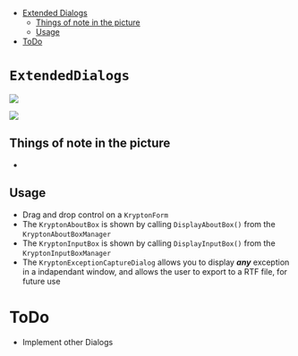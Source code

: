 ﻿<!-- Start Document Outline -->

* [Extended Dialogs](#ExtendedControls)
	* [Things of note in the picture](#things-of-note-in-the-picture)
	* [Usage](#usage)
* [ToDo](#todo)

<!-- End Document Outline -->

# `ExtendedDialogs`
![](Dialogs.gif)

![](ExceptionCapture.gif)

## Things of note in the picture
- 

## Usage
- Drag and drop control on a `KryptonForm`
- The `KryptonAboutBox` is shown by calling `DisplayAboutBox()` from the `KryptonAboutBoxManager`
- The `KryptonInputBox` is shown by calling `DisplayInputBox()` from the `KryptonInputBoxManager`
- The `KryptonExceptionCaptureDialog` allows you to display ***any*** exception in a indapendant window, and allows the user to export to a RTF file, for future use

# ToDo
- Implement other Dialogs